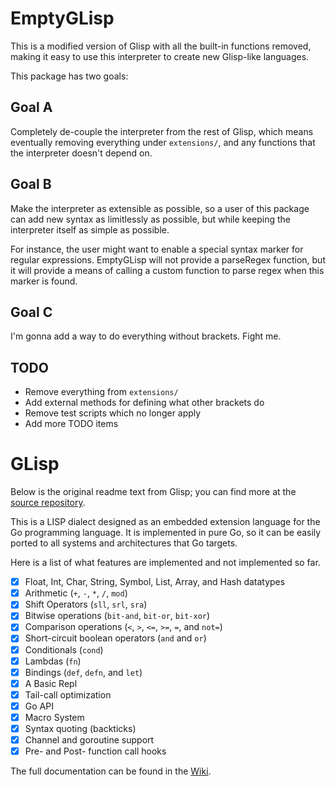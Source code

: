 # EmptyGLisp

This is a modified version of Glisp with all the built-in functions removed,
making it easy to use this interpreter to create new Glisp-like languages.

This package has two goals:

## Goal A
Completely de-couple the interpreter from the rest of Glisp, which means
eventually removing everything under `extensions/`,
and any functions that the interpreter doesn't depend on.

## Goal B
Make the interpreter as extensible as possible, so a user of this package can
add new syntax as limitlessly as possible, but while keeping the interpreter
itself as simple as possible.

For instance, the user might want to enable a special syntax marker for regular
expressions. EmptyGLisp will not provide a parseRegex function, but it will
provide a means of calling a custom function to parse regex when this marker
is found.

## Goal C
I'm gonna add a way to do everything without brackets. Fight me.

## TODO
- Remove everything from `extensions/`
- Add external methods for defining what other brackets do
- Remove test scripts which no longer apply
- Add more TODO items

# GLisp

Below is the original readme text from Glisp; you can find more at the
[source repository](https://github.com/zhemao/glisp).

This is a LISP dialect designed as an embedded extension language for the Go
programming language. It is implemented in pure Go, so it can be easily ported
to all systems and architectures that Go targets.

Here is a list of what features are implemented and not implemented so far.

 * [x] Float, Int, Char, String, Symbol, List, Array, and Hash datatypes
 * [x] Arithmetic (`+`, `-`, `*`, `/`, `mod`)
 * [x] Shift Operators (`sll`, `srl`, `sra`)
 * [x] Bitwise operations (`bit-and`, `bit-or`, `bit-xor`)
 * [x] Comparison operations (`<`, `>`, `<=`, `>=`, `=`, and `not=`)
 * [x] Short-circuit boolean operators (`and` and `or`)
 * [x] Conditionals (`cond`)
 * [x] Lambdas (`fn`)
 * [x] Bindings (`def`, `defn`, and `let`)
 * [x] A Basic Repl
 * [x] Tail-call optimization
 * [x] Go API
 * [x] Macro System
 * [x] Syntax quoting (backticks)
 * [x] Channel and goroutine support
 * [x] Pre- and Post- function call hooks

The full documentation can be found in the [Wiki](https://github.com/zhemao/glisp/wiki).
